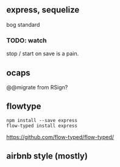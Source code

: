 ## express, sequelize

bog standard

### TODO: watch

stop / start on save is a pain.

## ocaps

@@migrate from RSign?

## flowtype

```
npm install --save express
flow-typed install express
```

https://github.com/flow-typed/flow-typed/


## airbnb style (mostly)
